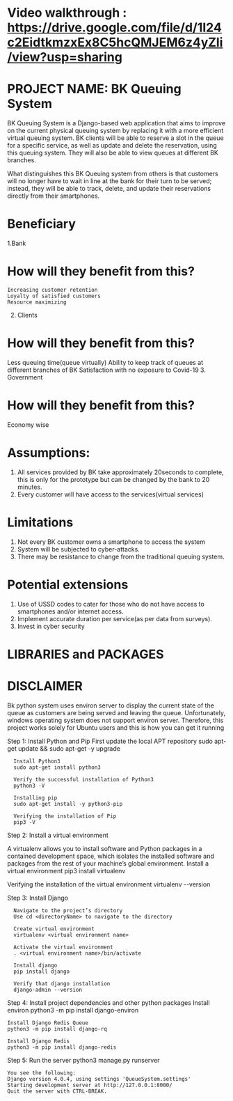 
# Video walkthrough : https://drive.google.com/file/d/1I24c2EidtkmzxEx8C5hcQMJEM6z4yZli/view?usp=sharing

# PROJECT NAME: BK Queuing System

BK Queuing System is a Django-based web application that aims to improve on the current physical queuing system by replacing it with a more efficient virtual queuing system. BK clients will be able to reserve a slot in the queue for a specific service, as well as update and delete the reservation, using this queuing system. They will also be able to view queues at different BK branches.

What distinguishes this BK Queuing system from others is that customers will no longer have to wait in line at the bank for their turn to be served; instead, they will be able to track, delete, and update their reservations directly from their smartphones.


# Beneficiary
  1.Bank
  # How will they benefit from this?
    Increasing customer retention
    Loyalty of satisfied customers
    Resource maximizing
2. Clients
# How will they benefit from this?
  Less queuing time(queue virtually)
  Ability to keep track of queues at different branches of BK
  Satisfaction with no exposure to Covid-19
3. Government
# How will they benefit from this?
  Economy wise


# Assumptions:
  1. All services provided by BK take approximately 20seconds to complete, this is only for the prototype but can be changed by the bank to 20 minutes. 
  2. Every customer will have access to the services(virtual services)


# Limitations
  1. Not every BK customer owns a smartphone to access the system 
  2. System will be subjected to cyber-attacks.
  3. There may be resistance to change from the traditional queuing system.

# Potential extensions
  1. Use of USSD codes to cater for those who do not have access to smartphones and/or internet access.
  2. Implement accurate duration per service(as per data from surveys).
  3. Invest in cyber security
  
 # LIBRARIES and PACKAGES

 # DISCLAIMER
 Bk python system uses environ server to display the current state of the queue as customers are being served and leaving the queue. Unfortunately, windows operating system does not support environ server. Therefore, this project works solely for Ubuntu users and this is how you can get it running


Step 1: Install Python and Pip
	   First update the local APT repository
		sudo apt-get update && sudo apt-get -y upgrade

	  Install Python3
	  sudo apt-get install python3

	  Verify the successful installation of Python3
	  python3 -V

	  Installing pip
	  sudo apt-get install -y python3-pip

	  Verifying the installation of Pip
	  pip3 -V

Step 2: Install a virtual environment

  A virtualenv allows you to install software and Python packages in a contained development space, which isolates the installed software and packages from the rest of your machine’s global environment. 
  Install a virtual environment
  pip3 install virtualenv

  Verifying the installation of the virtual environment
  virtualenv --version

Step 3: Install Django

	  Navigate to the project’s directory
	  Use cd <directoryName> to navigate to the directory

	  Create virtual environment
	  virtualenv <virtual environment name>

	  Activate the virtual environment
	  . <virtual environment name>/bin/activate

	  Install django
	  pip install django

	  Verify that django installation
	  django-admin --version

Step 4: Install project dependencies and other python packages
    Install environ
    python3 -m pip install django-environ

    Install Django Redis Queue
    python3 -m pip install django-rq

    Install Django Redis
    python3 -m pip install django-redis

Step 5: Run the server
    python3 manage.py runserver

    You see the following:
    Django version 4.0.4, using settings 'QueueSystem.settings'
    Starting development server at http://127.0.0.1:8000/
    Quit the server with CTRL-BREAK.



